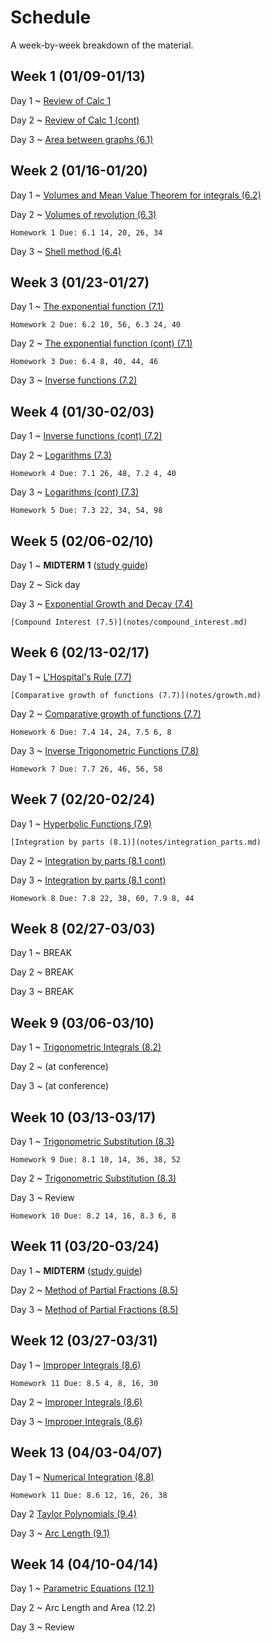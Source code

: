 # Schedule

A week-by-week breakdown of the material.

## Week  1 (01/09-01/13)

Day 1
  ~ [Review of Calc 1](notes/calc1_review.md)

Day 2
  ~ [Review of Calc 1 (cont)](notes/calc1_review.md)

Day 3
  ~ [Area between graphs (6.1)](notes/area_graphs.md)


## Week  2 (01/16-01/20)

Day 1
  ~ [Volumes and Mean Value Theorem for integrals (6.2)](notes/volumes.md)

Day 2
  ~ [Volumes of revolution (6.3)](notes/volumes_revolution.md)

    Homework 1 Due: 6.1 14, 20, 26, 34

Day 3
  ~ [Shell method (6.4)](notes/volumes_shell.md)

## Week  3 (01/23-01/27)

Day 1
  ~ [The exponential function (7.1)](notes/exponential.md)

    Homework 2 Due: 6.2 10, 56, 6.3 24, 40

Day 2
  ~ [The exponential function (cont) (7.1)](notes/exponential.md)

    Homework 3 Due: 6.4 8, 40, 44, 46

Day 3
  ~ [Inverse functions (7.2)](notes/inverse_functions.md)

## Week  4 (01/30-02/03)

Day 1
  ~ [Inverse functions (cont) (7.2)](notes/inverse_functions.md)

Day 2
  ~ [Logarithms (7.3)](notes/logarithms.md)

    Homework 4 Due: 7.1 26, 48, 7.2 4, 40

Day 3
  ~ [Logarithms (cont) (7.3)](notes/logarithms.md)

    Homework 5 Due: 7.3 22, 34, 54, 98

## Week  5 (02/06-02/10)

Day 1
  ~ **MIDTERM 1** ([study guide](notes/midterm1_study_guide.md))

Day 2
  ~ Sick day

Day 3
  ~ [Exponential Growth and Decay (7.4)](notes/exponential_growth.md)

    [Compound Interest (7.5)](notes/compound_interest.md)


## Week  6 (02/13-02/17)

Day 1
  ~ [L'Hospital's Rule (7.7)](notes/lhopital.md)

    [Comparative growth of functions (7.7)](notes/growth.md)

Day 2
  ~ [Comparative growth of functions (7.7)](notes/growth.md)

    Homework 6 Due: 7.4 14, 24, 7.5 6, 8

Day 3
  ~ [Inverse Trigonometric Functions (7.8)](notes/inverse_trig.md)

    Homework 7 Due: 7.7 26, 46, 56, 58

## Week  7 (02/20-02/24)

Day 1
  ~ [Hyperbolic Functions (7.9)](notes/hyperbolic.md)

    [Integration by parts (8.1)](notes/integration_parts.md)

Day 2
  ~ [Integration by parts (8.1 cont)](notes/integration_parts.md)

Day 3
  ~ [Integration by parts (8.1 cont)](notes/integration_parts.md)

    Homework 8 Due: 7.8 22, 38, 60, 7.9 8, 44

## Week  8 (02/27-03/03)

Day 1
  ~ BREAK

Day 2
  ~ BREAK

Day 3
  ~ BREAK


## Week  9 (03/06-03/10)

Day 1
  ~ [Trigonometric Integrals (8.2)](notes/integrals_trig.md)

Day 2
  ~ (at conference)

Day 3
  ~ (at conference)

## Week 10 (03/13-03/17)

Day 1
  ~ [Trigonometric Substitution (8.3)](notes/integrals_trig_subst.md)

    Homework 9 Due: 8.1 10, 14, 36, 38, 52

Day 2
  ~ [Trigonometric Substitution (8.3)](notes/integrals_trig_subst.md)

Day 3
  ~ Review

    Homework 10 Due: 8.2 14, 16, 8.3 6, 8

## Week 11 (03/20-03/24)

Day 1
  ~ **MIDTERM** ([study guide](notes/midterm2_study_guide.md))

Day 2
  ~ [Method of Partial Fractions (8.5)](notes/integrals_partial.md)

Day 3
  ~ [Method of Partial Fractions (8.5)](notes/integrals_partial.md)

## Week 12 (03/27-03/31)

Day 1
  ~ [Improper Integrals (8.6)](notes/integrals_improper.md)

    Homework 11 Due: 8.5 4, 8, 16, 30

Day 2
  ~ [Improper Integrals (8.6)](notes/integrals_improper.md)

Day 3
  ~ [Improper Integrals (8.6)](notes/integrals_improper.md)

## Week 13 (04/03-04/07)

Day 1
  ~ [Numerical Integration (8.8)](notes/integrals_numerical.md)

    Homework 11 Due: 8.6 12, 16, 26, 38

Day 2
    [Taylor Polynomials (9.4)](notes/taylor.md)

Day 3
  ~ [Arc Length (9.1)](notes/arc_length.md)

## Week 14 (04/10-04/14)

Day 1
  ~ [Parametric Equations (12.1)](notes/parametric.md)

Day 2
  ~ Arc Length and Area (12.2)

Day 3
  ~ Review
